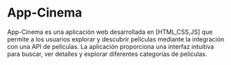 # App-Cinema
App-Cinema es una aplicación web desarrollada en [HTML,CSS,JS] que permite a los usuarios explorar y descubrir películas mediante la integración con una API de películas. La aplicación proporciona una interfaz intuitiva para buscar, ver detalles y explorar diferentes categorías de películas.

